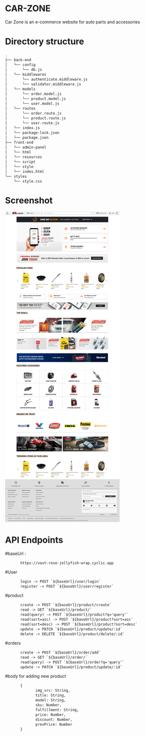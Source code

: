 # CAR-ZONE
Car Zone is an e-commerce website for auto parts and accessories

# Directory structure
```
.
├── back-end
│   └── config
│       └── db.js
│   └── middlewares
│       └── authenticate.middleware.js
│       └── validator.middleware.js
│   └── models
│       └── order.model.js
│       └── product.model.js
│       └── user.model.js
│   └── routes
│       └── order.route.js
│       └── product.route.js
│       └── user.route.js
│   └── index.js
│   └── package-lock.json
│   └── package.json
├── front-end
│   └── admin-panel
│   └── html
│   └── resources
│   └── script
│   └── style
│   └── index.html
└── styles
    └── style.css
```

# Screenshot

![](./front-end/resources/screencapture-project-car-zone-netlify-app-index-html-2023-01-22-20_55_26.png)

# API Endpoints
#baseUrl :
```
       https://vast-rose-jellyfish-wrap.cyclic.app
```

#User
```
       login -> POST `${baseUrl}/user/login`
       register -> POST `${baseUrl}/user/register`
```

#product
```
       create -> POST `${baseUrl}/product/create`
       read -> GET `${baseUrl}/product/`
       read(query) -> POST `${baseUrl}/product?q='query'`
       read(sort=asc) -> POST `${baseUrl}/product?sort=asc`
       read(sort=desc) -> POST `${baseUrl}/product?sort=desc`
       update -> PATCH `${baseUrl}/product/update/:id`
       delete -> DELETE `${baseUrl}/product/delete/:id`
```

#orders
```
       create -> POST `${baseUrl}/order/add`
       read -> GET `${baseUrl}/order/`
       read(query) -> POST `${baseUrl}/order?q='query'`
       update -> PATCH `${baseUrl}/product/update/:id`
```

#body for adding new product
```
       {
              img_src: String,
              title: String,
              model: String,
              sku: Number,
              fulfillment: String,
              price: Number,
              discount: Number,
              prevPrice: Number
       }
```